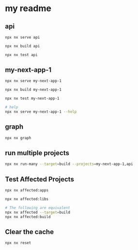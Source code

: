 # my readme

## api

```bash
npx nx serve api

npx nx build api

npx nx test api
```

## my-next-app-1

```bash
npx nx serve my-next-app-1

npx nx build my-next-app-1

npx nx test my-next-app-1

# help
npx nx serve my-next-app-1 --help
```

## graph

```bash
npx nx graph
```

## run multiple projects

```bash
npx nx run-many --target=build --projects=my-next-app-1,api
```

## Test Affected Projects

```bash
npx nx affected:apps

npx nx affected:libs

# The following are equivalent
npx nx affected --target=build
npx nx affected:build
```

## Clear the cache

```bash
npx nx reset
```
